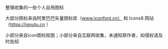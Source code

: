 整理收集的一些个人自用图标

大部分图标来自阿里巴巴矢量图标库（www.iconfont.cn） 和 Icons8 网站（https://igoutu.cn ）

小部分来自icon图标抠图；小部分来自互联网收集，未通知原作者，如侵权请及时告知
